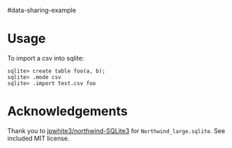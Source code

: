 #data-sharing-example

# Usage

To import a csv into sqlite:

```
sqlite> create table foo(a, b);
sqlite> .mode csv
sqlite> .import test.csv foo
```

# Acknowledgements

Thank you to [jpwhite3/northwind-SQLite3](https://github.com/jpwhite3/northwind-SQLite3) for `Northwind_large.sqlite`.  See included MIT license.
